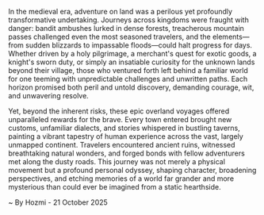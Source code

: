 
In the medieval era, adventure on land was a perilous yet profoundly transformative undertaking. Journeys across kingdoms were fraught with danger: bandit ambushes lurked in dense forests, treacherous mountain passes challenged even the most seasoned travelers, and the elements—from sudden blizzards to impassable floods—could halt progress for days. Whether driven by a holy pilgrimage, a merchant's quest for exotic goods, a knight's sworn duty, or simply an insatiable curiosity for the unknown lands beyond their village, those who ventured forth left behind a familiar world for one teeming with unpredictable challenges and unwritten paths. Each horizon promised both peril and untold discovery, demanding courage, wit, and unwavering resolve.

Yet, beyond the inherent risks, these epic overland voyages offered unparalleled rewards for the brave. Every town entered brought new customs, unfamiliar dialects, and stories whispered in bustling taverns, painting a vibrant tapestry of human experience across the vast, largely unmapped continent. Travelers encountered ancient ruins, witnessed breathtaking natural wonders, and forged bonds with fellow adventurers met along the dusty roads. This journey was not merely a physical movement but a profound personal odyssey, shaping character, broadening perspectives, and etching memories of a world far grander and more mysterious than could ever be imagined from a static hearthside.

~ By Hozmi - 21 October 2025
